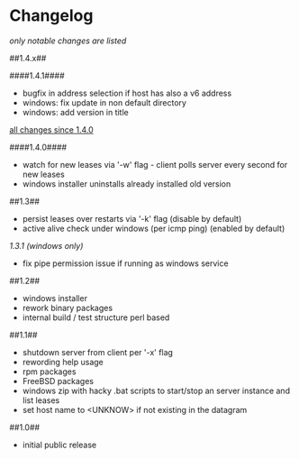 # Changelog
  
*only notable changes are listed*  

##1.4.x##

####1.4.1####
- bugfix in address selection if host has also a v6 address
- windows: fix update in non default directory
- windows: add version in title

[all changes since 1.4.0](https://github.com/j-keck/lsleases/compare/1.4.0...1.4.1)

####1.4.0####
- watch for new leases via '-w' flag - client polls server every second for new leases
- windows installer uninstalls already installed old version

##1.3##
- persist leases over restarts via '-k' flag (disable by default)
- active alive check under windows (per icmp ping) (enabled by default)

*1.3.1 (windows only)*

  - fix pipe permission issue if running as windows service
 
##1.2##
- windows installer
- rework binary packages
- internal build / test structure perl based

##1.1##
- shutdown server from client per '-x' flag
- rewording help usage
- rpm packages
- FreeBSD packages
- windows zip with hacky .bat scripts to start/stop an server instance and list leases
- set host name to \<UNKNOW\> if not existing in the datagram
  
##1.0##
- initial public release
